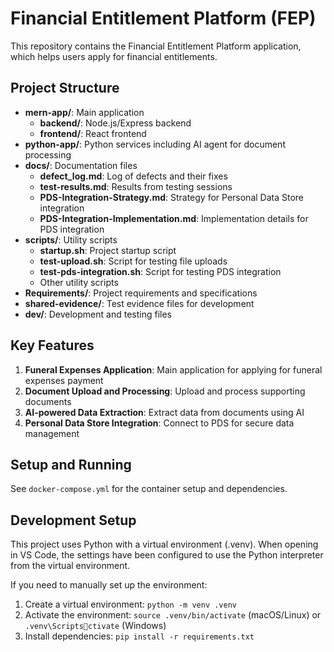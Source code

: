 # Financial Entitlement Platform (FEP)

This repository contains the Financial Entitlement Platform application, which helps users apply for financial entitlements.

## Project Structure

- **mern-app/**: Main application
  - **backend/**: Node.js/Express backend
  - **frontend/**: React frontend
- **python-app/**: Python services including AI agent for document processing
- **docs/**: Documentation files
  - **defect_log.md**: Log of defects and their fixes
  - **test-results.md**: Results from testing sessions
  - **PDS-Integration-Strategy.md**: Strategy for Personal Data Store integration
  - **PDS-Integration-Implementation.md**: Implementation details for PDS integration
- **scripts/**: Utility scripts
  - **startup.sh**: Project startup script
  - **test-upload.sh**: Script for testing file uploads
  - **test-pds-integration.sh**: Script for testing PDS integration
  - Other utility scripts
- **Requirements/**: Project requirements and specifications
- **shared-evidence/**: Test evidence files for development
- **dev/**: Development and testing files

## Key Features

1. **Funeral Expenses Application**: Main application for applying for funeral expenses payment
2. **Document Upload and Processing**: Upload and process supporting documents
3. **AI-powered Data Extraction**: Extract data from documents using AI
4. **Personal Data Store Integration**: Connect to PDS for secure data management

## Setup and Running

See `docker-compose.yml` for the container setup and dependencies.

## Development Setup

This project uses Python with a virtual environment (.venv). When opening in VS Code, the settings have been configured to use the Python interpreter from the virtual environment.

If you need to manually set up the environment:

1. Create a virtual environment: `python -m venv .venv`
2. Activate the environment: `source .venv/bin/activate` (macOS/Linux) or `.venv\Scriptsctivate` (Windows)
3. Install dependencies: `pip install -r requirements.txt`

